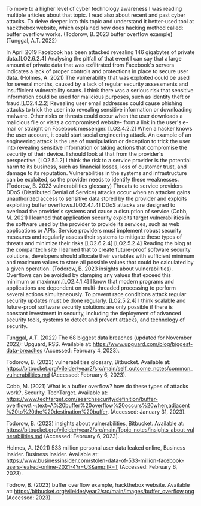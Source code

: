 To move to a higher level of cyber technology awareness I was reading multiple articles about that topic.
I read also about recent and past cyber attacks. To delve deeper into this topic and understand it better-used
tool at hackthebox website, which explained how does hacking method called: buffer overflow works. (Todorow, B. 2023 buffer overflow example)
(Tunggal, A.T. 2022)

In April 2019 Facebook has been attacked revealing 146 gigabytes of private data.[LO2.6.2.4]
Analysing the pitfall of that event I can say that a large amount of private data that was exfiltrated from Facebook's servers indicates a lack of proper controls and protections in place to secure user data. (Holmes, A. 2021) The vulnerability that was exploited could be used for several months, caused by a lack of regular security assessments and insufficient vulnerability scans.
I think there was a serious risk that sensitive information could be used for malicious purposes, such as identity theft or fraud.[LO2.4.2.2]
Revealing user email addresses could cause phishing attacks to trick the user into revealing sensitive information or downloading malware. Other risks or threats could occur when the user downloads a malicious file or visits a compromised website- from a link in the user's e-mail or straight on Facebook messenger. [LO2.4.2.2] When a hacker knows the user account, it could start social engineering attack. An example of an engineering attack is the use of manipulation or deception to trick the user into revealing sensitive information or taking actions that compromise the security of their device.
I should look at that from the provider's perspective. [LO2.5.1.2] I think the risk to a service provider is the potential harm to its business, such as financial losses, loss of customer trust, and damage to its reputation. Vulnerabilities in the systems and infrastructure can be exploited, so the provider needs to identify these weaknesses. (Todorow, B. 2023 vulnerabilities glossary) Threats to service providers DDoS (Distributed Denial of Service) attacks
occur when an attacker gains unauthorized access to sensitive data stored by the provider and exploits exploiting buffer overflows.[LO2.4.1.4]
DDoS attacks are designed to overload the provider's systems and cause a disruption of service.(Cobb, M. 2021)
I learned that application security exploits target vulnerabilities in the software used by the provider to provide its services, such as web applications or APIs.
Service providers must implement robust security measures and regularly assess their systems to mitigate these types of threats and minimize their risks.[LO2.6.2.4] [LO2.5.2.4] Reading the blog at the comparitech site I learned that to create future-proof software security solutions, developers should allocate their variables with sufficient minimum and maximum values to store all possible values that could be calculated by a given operation. (Todorow, B. 2023 insights about vulnerabilities). Overflows can be avoided by clamping any values that exceed this minimum or maximum.[LO2.4.1.4]
I know that modern programs and applications are dependent on multi-threaded processing to perform several actions simultaneously.
To prevent race conditions attack regular security updates must be done regularly.
[LO2.5.2.4]
I think scalable and future-proof software security solutions are only possible if there is constant investment in security, including the deployment of advanced security tools, systems to detect and prevent attacks, and technology of security.

Tunggal, A.T. (2022) The 68 biggest data breaches (updated for November 2022): Upguard, RSS. Available at: https://www.upguard.com/blog/biggest-data-breaches (Accessed: February 4, 2023).

Todorow, B. (2023) vulnerabilities glossary, Bitbucket. Available at: https://bitbucket.org/vileider/year2/src/main/self_outcome_notes/common_vulnerabilities.md (Accessed: February 6, 2023).

Cobb, M. (2021) What is a buffer overflow? how do these types of attacks work?, Security. TechTarget. Available at: https://www.techtarget.com/searchsecurity/definition/buffer-overflow#:~:text=A%20buffer%20overflow%20occurs%20when,adjacent%20to%20the%20destination%20buffer. (Accessed: January 31, 2023).

Todorow, B. (2023) insights about vulnerabilities, Bitbucket. Available at: https://bitbucket.org/vileider/year2/src/main/Topic_notes/insights_about_vulnerabilities.md (Accessed: February 6, 2023).

Holmes, A. (2021) 533 million personal user data leaked online, Business Insider. Business Insider. Available at: https://www.businessinsider.com/stolen-data-of-533-million-facebook-users-leaked-online-2021-4?r=US&amp;IR=T (Accessed: February 6, 2023).

Todrow, B. (2023) buffer overflow example, hackthebox website. Available at: https://bitbucket.org/vileider/year2/src/main/images/buffer_overflow.png (Accessed: 2023).
